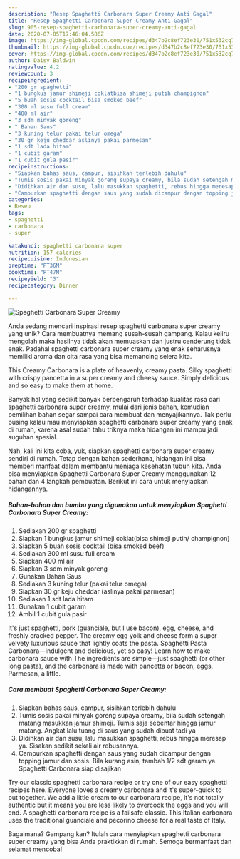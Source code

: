 ```yaml
---
description: "Resep Spaghetti Carbonara Super Creamy Anti Gagal"
title: "Resep Spaghetti Carbonara Super Creamy Anti Gagal"
slug: 905-resep-spaghetti-carbonara-super-creamy-anti-gagal
date: 2020-07-05T17:46:04.586Z
image: https://img-global.cpcdn.com/recipes/d347b2c8ef723e30/751x532cq70/spaghetti-carbonara-super-creamy-foto-resep-utama.jpg
thumbnail: https://img-global.cpcdn.com/recipes/d347b2c8ef723e30/751x532cq70/spaghetti-carbonara-super-creamy-foto-resep-utama.jpg
cover: https://img-global.cpcdn.com/recipes/d347b2c8ef723e30/751x532cq70/spaghetti-carbonara-super-creamy-foto-resep-utama.jpg
author: Daisy Baldwin
ratingvalue: 4.2
reviewcount: 3
recipeingredient:
- "200 gr spaghetti"
- "1 bungkus jamur shimeji coklatbisa shimeji putih champignon"
- "5 buah sosis cocktail bisa smoked beef"
- "300 ml susu full cream"
- "400 ml air"
- "3 sdm minyak goreng"
- " Bahan Saus"
- "3 kuning telur pakai telur omega"
- "30 gr keju cheddar aslinya pakai parmesan"
- "1 sdt lada hitam"
- "1 cubit garam"
- "1 cubit gula pasir"
recipeinstructions:
- "Siapkan bahas saus, campur, sisihkan terlebih dahulu"
- "Tumis sosis pakai minyak goreng supaya creamy, bila sudah setengah matang masukkan jamur shimeji. Tumis saja sebentar hingga jamur matang. Angkat lalu tuang di saus yang sudah dibuat tadi ya"
- "Didihkan air dan susu, lalu masukkan spaghetti, rebus hingga meresap ya. Sisakan sedikit sekali air rebusannya."
- "Campurkan spaghetti dengan saus yang sudah dicampur dengan topping jamur dan sosis. Bila kurang asin, tambah 1/2 sdt garam ya. Spaghetti Carbonara siap disajikan"
categories:
- Resep
tags:
- spaghetti
- carbonara
- super

katakunci: spaghetti carbonara super 
nutrition: 157 calories
recipecuisine: Indonesian
preptime: "PT36M"
cooktime: "PT47M"
recipeyield: "3"
recipecategory: Dinner

---
```



![Spaghetti Carbonara Super Creamy](https://img-global.cpcdn.com/recipes/d347b2c8ef723e30/751x532cq70/spaghetti-carbonara-super-creamy-foto-resep-utama.jpg)

Anda sedang mencari inspirasi resep spaghetti carbonara super creamy yang unik? Cara membuatnya memang susah-susah gampang. Kalau keliru mengolah maka hasilnya tidak akan memuaskan dan justru cenderung tidak enak. Padahal spaghetti carbonara super creamy yang enak seharusnya memiliki aroma dan cita rasa yang bisa memancing selera kita.

This Creamy Carbonara is a plate of heavenly, creamy pasta. Silky spaghetti with crispy pancetta in a super creamy and cheesy sauce. Simply delicious and so easy to make them at home.

Banyak hal yang sedikit banyak berpengaruh terhadap kualitas rasa dari spaghetti carbonara super creamy, mulai dari jenis bahan, kemudian pemilihan bahan segar sampai cara membuat dan menyajikannya. Tak perlu pusing kalau mau menyiapkan spaghetti carbonara super creamy yang enak di rumah, karena asal sudah tahu triknya maka hidangan ini mampu jadi suguhan spesial.


Nah, kali ini kita coba, yuk, siapkan spaghetti carbonara super creamy sendiri di rumah. Tetap dengan bahan sederhana, hidangan ini bisa memberi manfaat dalam membantu menjaga kesehatan tubuh kita. Anda bisa menyiapkan Spaghetti Carbonara Super Creamy menggunakan 12 bahan dan 4 langkah pembuatan. Berikut ini cara untuk menyiapkan hidangannya.

<!--inarticleads1-->

##### Bahan-bahan dan bumbu yang digunakan untuk menyiapkan Spaghetti Carbonara Super Creamy:

1. Sediakan 200 gr spaghetti
1. Siapkan 1 bungkus jamur shimeji coklat(bisa shimeji putih/ champignon)
1. Siapkan 5 buah sosis cocktail (bisa smoked beef)
1. Sediakan 300 ml susu full cream
1. Siapkan 400 ml air
1. Siapkan 3 sdm minyak goreng
1. Gunakan  Bahan Saus
1. Sediakan 3 kuning telur (pakai telur omega)
1. Siapkan 30 gr keju cheddar (aslinya pakai parmesan)
1. Sediakan 1 sdt lada hitam
1. Gunakan 1 cubit garam
1. Ambil 1 cubit gula pasir


It&#39;s just spaghetti, pork (guanciale, but I use bacon), egg, cheese, and freshly cracked pepper. The creamy egg yolk and cheese form a super velvety luxurious sauce that lightly coats the pasta. Spaghetti Pasta Carbonara—indulgent and delicious, yet so easy! Learn how to make carbonara sauce with The ingredients are simple—just spaghetti (or other long pasta), and the carbonara is made with pancetta or bacon, eggs, Parmesan, a little. 

<!--inarticleads2-->

##### Cara membuat Spaghetti Carbonara Super Creamy:

1. Siapkan bahas saus, campur, sisihkan terlebih dahulu
1. Tumis sosis pakai minyak goreng supaya creamy, bila sudah setengah matang masukkan jamur shimeji. Tumis saja sebentar hingga jamur matang. Angkat lalu tuang di saus yang sudah dibuat tadi ya
1. Didihkan air dan susu, lalu masukkan spaghetti, rebus hingga meresap ya. Sisakan sedikit sekali air rebusannya.
1. Campurkan spaghetti dengan saus yang sudah dicampur dengan topping jamur dan sosis. Bila kurang asin, tambah 1/2 sdt garam ya. Spaghetti Carbonara siap disajikan


Try our classic spaghetti carbonara recipe or try one of our easy spaghetti recipes here. Everyone loves a creamy carbonara and it&#39;s super-quick to put together. We add a little cream to our carbonara recipe, it&#39;s not totally authentic but it means you are less likely to overcook the eggs and you will end. A spaghetti carbonara recipe is a failsafe classic. This Italian carbonara uses the traditional guanciale and pecorino cheese for a real taste of Italy. 

Bagaimana? Gampang kan? Itulah cara menyiapkan spaghetti carbonara super creamy yang bisa Anda praktikkan di rumah. Semoga bermanfaat dan selamat mencoba!
